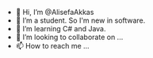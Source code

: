 - 👋 Hi, I’m @AlisefaAkkas
- 👀 I’m a student. So I'm new in software.
- 🌱 I’m learning C# and Java. 
- 💞️ I’m looking to collaborate on ...
- 📫 How to reach me ...

<!---
AlisefaAkkas/AlisefaAkkas is a ✨ special ✨ repository because its `README.md` (this file) appears on your GitHub profile.
You can click the Preview link to take a look at your changes.
--->
